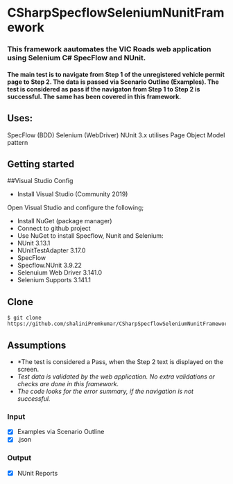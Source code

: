 # CSharpSpecflowSeleniumNunitFramework
### This framework aautomates the VIC Roads web application using Selenium C# SpecFlow and NUnit.
#### The main test is to navigate from Step 1 of the unregistered vehicle permit page to Step 2. The data is passed via Scenario Outline (Examples). The test is considered as pass if the navigaton from Step 1 to Step 2 is successful. The same has been covered in this framework.


## Uses:
SpecFlow (BDD)
Selenium (WebDriver)
NUnit 3.x
utilises Page Object Model pattern


## Getting started

##Visual Studio Config
* Install Visual Studio (Community 2019)

Open Visual Studio and configure the following;
* Install NuGet (package manager)
* Connect to github project
* Use NuGet to install Specflow, Nunit and Selenium:
* NUnit 3.13.1
* NUnitTestAdapter 3.17.0
* SpecFlow
* Specflow.NUnit 3.9.22
* Selenuium Web Driver 3.141.0
* Selenium Supports 3.141.1

## Clone
```
$ git clone https://github.com/shaliniPremkumar/CSharpSpecflowSeleniumNunitFramework.git
```

## Assumptions
* *The test is considered a Pass, when the Step 2 text is displayed on the screen.
* *Test data is validated by the web application. No extra validations or checks are done in this framework.*
* *The code looks for the error summary, if the navigation is not successful.*

### Input
- [X] Examples via Scenario Outline
- [X] .json

### Output
- [X] NUnit Reports



